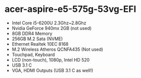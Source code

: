 # acer-aspire-e5-575g-53vg-EFI

- Intel Core i5-6200U 2.3Ghz~2.8Ghz
- Nvidia GeForce 940mx 2GB (not used)
- 8GB DDR4 Memory
- 256GB M.2 Sata (NVME)
- Ethernet Realtek 10EC 8168
- M.2 Wireless Atheros QCNFA435 (Not used)
- Touchpad, Keyboard
- LCD (non-touch), 1080p, Intel HD 520
- USB 3.1 C
- VGA, HDMI Outputs (USB 3.1 C as well!)
